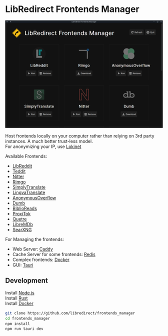 # LibRedirect Frontends Manager

<img src="src/assets/imgs/screenshot_1.png" width=700>

Host frontends locally on your computer rather than relying on 3rd party instances. A much better trust-less model.\
For anonymizing your IP, use [Lokinet](https://lokinet.org/)

Available Frontends:
- [LibReddit](https://github.com/spikecodes/libreddit)
- [Teddit](https://github.com/teddit-net/teddit)
- [Nitter](https://github.com/zedeus/nitter)
- [Rimgo](https://codeberg.org/video-prize-ranch/rimgo)
- [SimplyTranslate](https://git.sr.ht/~metalune/simplytranslate_web)
- [LingvaTranslate](https://github.com/TheDavidDelta/lingva-translate)
- [AnonymousOverflow](https://github.com/httpjamesm/AnonymousOverflow)
- [Dumb](https://github.com/rramiachraf/dumb)
- [BiblioReads](https://github.com/nesaku/BiblioReads)
- [ProxiTok](https://github.com/pablouser1/ProxiTok)
- [Quetre](https://github.com/zyachel/quetre)
- [LibreMDb](https://github.com/zyachel/libremdb)
- [SearXNG](https://github.com/searxng/searxng)

For Managing the frontends:
- Web Server: [Caddy](https://caddyserver.com/)
- Cache Server for some frontends: [Redis](https://redis.io/)
- Complex frontends: [Docker](https://www.docker.com/)
- GUI: [Tauri](https://tauri.app/)

## Development
Install [Node.js](https://nodejs.org)\
Install [Rust](https://www.rust-lang.org/)\
Install [Docker](https://www.docker.com/)
```bash
git clone https://github.com/libredirect/frontends_manager
cd frontends_manager
npm install
npm run tauri dev
```
